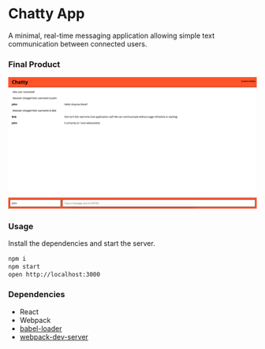 Chatty App
=====================

A minimal, real-time messaging application allowing simple text communication between connected users.

### Final Product

!["Screenshot of chat page"](https://github.com/aliabji/chattyApp/blob/master/docs/Screen%20Shot%202017-10-06%20at%2010.41.16%20AM.png)


### Usage

Install the dependencies and start the server.

```
npm i
npm start
open http://localhost:3000
```


### Dependencies

* React
* Webpack
* [babel-loader](https://github.com/babel/babel-loader)
* [webpack-dev-server](https://github.com/webpack/webpack-dev-server)
